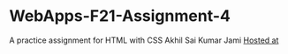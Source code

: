 # WebApps-F21-Assignment-4
A practice assignment for HTML with CSS
Akhil Sai Kumar Jami
[Hosted at](https://44-563-webapps-f21.github.io/webapps-f21-assignment-4-akhilmike/play.html)